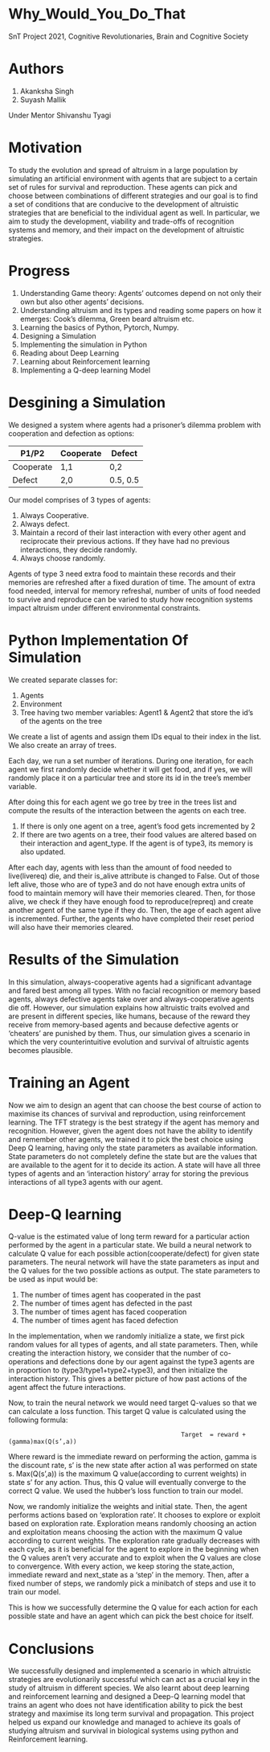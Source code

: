 # Why_Would_You_Do_That
SnT Project 2021, Cognitive Revolutionaries, Brain and Cognitive Society

# Authors
1. Akanksha Singh
2. Suyash Mallik

Under Mentor Shivanshu Tyagi

# Motivation

To study the evolution and spread of altruism in a large population by simulating an artificial environment with agents that are subject to a certain set of rules for survival and reproduction. These agents can pick and choose between combinations of different strategies and our goal is to find a set of conditions that are conducive to the development of altruistic strategies that are beneficial to the individual agent as well. In particular, we aim to study the development, viability and trade-offs of recognition systems and memory, and their impact on the development of altruistic strategies. 

# Progress

1. Understanding Game theory: Agents’ outcomes depend on not only their own but also other agents’ decisions. 
2. Understanding altruism and its types and reading some papers on how it emerges: Cook’s dilemma, Green beard altruism etc.
3. Learning the basics of Python, Pytorch, Numpy.
4. Designing a Simulation
5. Implementing the simulation in Python
6. Reading about Deep Learning
7. Learning about Reinforcement learning
8. Implementing a Q-deep learning Model

# Desgining a Simulation

We designed a system where agents had a prisoner’s dilemma problem with cooperation and defection as options: 

|   P1/P2   | Cooperate | Defect |
| --------- | --------- | ------ |
| Cooperate |    1,1    |   0,2  |
|  Defect   |    2,0    |0.5, 0.5|


Our model comprises of 3 types of agents:


1. Always Cooperative.
2. Always defect.
3. Maintain a record of their last interaction with every other agent and reciprocate their previous actions. If they have had no previous interactions, they decide randomly.
4. Always choose randomly.


Agents of type 3 need extra food to maintain these records and their memories are refreshed after a fixed duration of time. The amount of extra food needed, interval for memory refreshal, number of units of food needed to survive and reproduce can be varied to study how recognition systems impact altruism under different environmental constraints.

# Python Implementation Of Simulation

We created separate classes for:

1. Agents
2. Environment
3. Tree having two member variables: Agent1 & Agent2 that store the id’s of the agents on the tree

We create a list of agents and assign them IDs equal to their index in the list. We also create an array of trees.

Each day, we run a set number of iterations. During one iteration, for each agent we first randomly decide whether it will get food, and if yes, we will randomly place it on a particular tree and store its id in the tree’s member variable.

After doing this for each agent we go tree by tree in the trees list and compute the results of the interaction between the agents on each tree.

1. If there is only one agent on a tree, agent’s food gets incremented by 2
2. If there are two agents on a tree, their food values are altered based on their interaction and agent_type. If the agent is of type3, its memory is also updated.

After each day, agents with less than the amount of food needed to live(livereq) die, and their is_alive attribute is changed to False. Out of those left alive, those who are of type3 and do not have enough extra units of food to maintain memory will have their memories cleared. Then, for those alive, we check if they have enough food to reproduce(repreq) and create another agent of the same type if they do. Then, the age of each agent alive is incremented. Further, the agents who have completed their reset period will also have their memories cleared.

# Results of the Simulation

In this simulation, always-cooperative agents had a significant advantage and fared best among all types. With no facial recognition or memory based agents, always defective agents take over and always-cooperative agents die off. However, our simulation explains how altruistic traits evolved and are present in different species, like humans, because of the reward they receive from memory-based agents and because defective agents or ‘cheaters’ are punished by them. Thus, our simulation gives a scenario in which the very counterintuitive evolution and survival of altruistic agents becomes plausible. 

# Training an Agent 

Now we aim to design an agent that can choose the best course of action to maximise its chances of survival and reproduction, using reinforcement learning. The TFT strategy is the best strategy if the agent has memory and recognition. However, given the agent does not have the ability to identify and remember other agents, we trained it to pick the best choice using Deep Q learning, having only the state parameters as available information. State parameters do not completely define the state but are the values that are available to the agent for it to decide its action. A state will have all three types of agents and an ‘interaction history’ array for storing the previous interactions of all type3 agents with our agent. 

# Deep-Q learning

Q-value is the estimated value of long term reward for a particular action performed by the agent in a particular state. We build a neural network to calculate Q value for each possible action(cooperate/defect) for given state parameters. The neural network will have the state parameters as input and the Q values for the two possible actions as output. The state parameters to be used as input would be:

1. The number of times agent has cooperated in the past
2. The number of times agent has defected in the past
3. The number of times agent has faced cooperation
4. The number of times agent has faced defection

In the implementation, when we randomly initialize a state, we first pick random values for all types of agents, and all state parameters. Then, while creating the interaction history, we consider that the number of co-operations and defections done by our agent against the type3 agents are in proportion to (type3/type1+type2+type3), and then initialize the interaction history. This gives a better picture of how past actions of the agent affect the future interactions. 

Now, to train the neural network we would need target Q-values so that we can calculate a loss function. This target Q value is calculated using the following formula:

                                                    Target  = reward + (gamma)max(Q(s’,a))

Where reward is the immediate reward on performing the action, gamma is the discount rate, s’  is the new state after action a1 was performed on state s. Max(Q(s’,a)) is the maximum Q value(according to current weights) in state s’ for any action. Thus, this Q value will eventually converge to the correct Q value. We used the hubber’s loss function to train our model. 

Now, we randomly initialize the weights and initial state. Then, the agent performs actions based on ‘exploration rate’. It chooses to explore or exploit based on exploration rate. Exploration means randomly choosing an action and exploitation means choosing the action with the maximum Q value according to current weights. The exploration rate gradually decreases with each cycle, as it is beneficial for the agent to explore in the beginning when the Q values aren’t very accurate and to exploit when the Q values are close to convergence. With every action, we keep storing the state,action, immediate reward and next_state as a ‘step’ in the memory. Then, after a fixed number of steps, we randomly pick a minibatch of steps and use it to train our model. 

This is how we successfully determine the Q value for each action for each possible state and have an agent which can pick the best choice for itself. 
 
 # Conclusions
 
We successfully designed and implemented a scenario in which altruistic strategies are evolutionarily successful which can act as a crucial key in the study of altruism in different species. We also learnt about deep learning and reinforcement learning and designed a Deep-Q learning model that trains an agent who does not have identification ability to pick the best strategy and maximise its long term survival and propagation. This project helped us expand our knowledge and managed to achieve its goals of studying altruism and survival in biological systems using python and Reinforcement learning.








